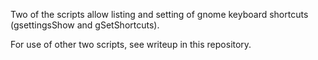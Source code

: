 Two of the scripts allow listing and setting of gnome keyboard shortcuts (gsettingsShow and gSetShortcuts).

For use of other two scripts, see writeup in this repository.
